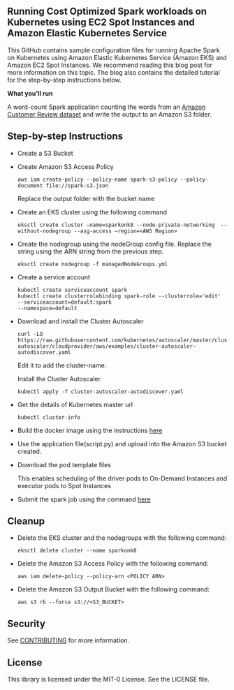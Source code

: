 ## Running Cost Optimized Spark workloads on Kubernetes using EC2 Spot Instances and Amazon Elastic Kubernetes Service
This GitHub contains sample configuration files for running Apache Spark on Kubernetes using Amazon Elastic Kubernetes Service (Amazon EKS) and Amazon EC2 Spot Instances. We recommend reading this blog post for more information on this topic. The blog also contains the detailed tutorial for the step-by-step instructions below. 

**What you’ll run**

A word-count Spark application counting the words from an [Amazon Customer Review dataset](https://s3.amazonaws.com/amazon-reviews-pds/readme.html) and write the output to an Amazon S3 folder.

## Step-by-step Instructions

* Create a S3 Bucket 

* Create Amazon S3 Access Policy
    ```
    aws iam create-policy --policy-name spark-s3-policy --policy-document file://spark-s3.json
    ```
    Replace the output folder with the bucket name

* Create an EKS cluster using the following command
    ```
    eksctl create cluster –name=sparkonk8 --node-private-networking  --without-nodegroup --asg-access –region=<AWS Region>
    ```
* Create the nodegroup using the nodeGroup config file. Replace the <Policy ARN> string using the ARN string from the previous step. 
    ```
    eksctl create nodegroup -f managedNodeGroups.yml
    ```
* Create a service account
    ```
    kubectl create serviceaccount spark
    kubectl create clusterrolebinding spark-role --clusterrole='edit'  --serviceaccount=default:spark
    --namespace=default
    ```
* Download and install the Cluster Autoscaler
    ```
    curl -LO https://raw.githubusercontent.com/kubernetes/autoscaler/master/cluster-autoscaler/cloudprovider/aws/examples/cluster-autoscaler-autodiscover.yaml
    ```
    Edit it to add the cluster-name.

    Install the Cluster Autoscaler
    ```
    kubectl apply -f cluster-autoscaler-autodiscover.yaml
    ```
* Get the details of Kubernetes master url
    ```
    kubectl cluster-info
    ```
* Build the docker image using the instructions [here](spark_docker_image_instructions.md)

* Use the application file(script.py) and upload into the Amazon S3 bucket created.

* Download the pod template files

  This enables scheduling of the driver pods to On-Demand Instances and executor pods to Spot Instances  

* Submit the spark job using the command [here](spark-submit-command.md)

## Cleanup

* Delete the EKS cluster and the nodegroups with the following command:
    ```
    eksctl delete cluster --name sparkonk8
    ```
* Delete the Amazon S3 Access Policy with the following command: 
    ```
    aws iam delete-policy --policy-arn <POLICY ARN>
    ```
*   Delete the Amazon S3 Output Bucket with the following command:  
    ```
    aws s3 rb --force s3://<S3_BUCKET>
    ```
## Security

See [CONTRIBUTING](CONTRIBUTING.md#security-issue-notifications) for more information.

## License

This library is licensed under the MIT-0 License. See the LICENSE file.

